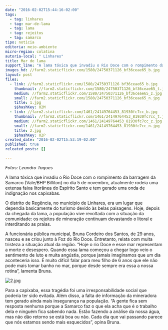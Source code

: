 ```yaml
---
date: "2016-02-02T15:44:16-02:00"
tags:
  - tag: linhares
  - tag: mar-de-lama
  - tag: lama
  - tag: rejeitos
  - tag: samarco
tipo: noticia
editoria: meio-ambiente
micro-regiao: colatina
autoria-local: " Linhares"
title: Mar de lama
support_line: "A lama tóxica que invadiu o Rio Doce com o rompimento da barragem da Samarco (Vale/BHP Billiton) no dia 5 de novembro, atualmente rodeia uma extensa faixa litorânea do Espírito Santo e tem gerado uma onda de indignação nos capixabas."
images_hd: //farm2.staticflickr.com/1580/24750371126_bf36ceae65_b.jpg
layout: post
files:
  - link: //farm2.staticflickr.com/1580/24750371126_bf36ceae65_b.jpg
    thumbnail: //farm2.staticflickr.com/1580/24750371126_bf36ceae65_t.jpg
    medium: //farm2.staticflickr.com/1580/24750371126_bf36ceae65_z.jpg
    small: //farm2.staticflickr.com/1580/24750371126_bf36ceae65_n.jpg
    title: 1.jpg
    $$hashKey: 02M
  - link: //farm2.staticflickr.com/1461/24149764453_81930fc7cc_b.jpg
    thumbnail: //farm2.staticflickr.com/1461/24149764453_81930fc7cc_t.jpg
    medium: //farm2.staticflickr.com/1461/24149764453_81930fc7cc_z.jpg
    small: //farm2.staticflickr.com/1461/24149764453_81930fc7cc_n.jpg
    title: 2.jpg
    $$hashKey: 02P
created_date: "2016-02-02T15:53:19-02:00"
published: true
releated_posts: []

---
```

<p><em>Fotos: Leandro Taques</em></p>

<p>A lama t&oacute;xica que invadiu o Rio Doce com o rompimento da barragem da Samarco (Vale/BHP Billiton) no dia 5 de novembro, atualmente rodeia uma extensa faixa litor&acirc;nea do Esp&iacute;rito Santo e tem gerado uma onda de indigna&ccedil;&atilde;o nos capixabas.</p>

<p>O distrito de Reg&ecirc;ncia, no munic&iacute;pio de Linhares, era um lugar que dependia basicamente do turismo devido &agrave;s belas paisagens. Hoje, depois da chegada da lama, a popula&ccedil;&atilde;o vive revoltada com a situa&ccedil;&atilde;o da comunidade: os rejeitos de minera&ccedil;&atilde;o continuam devastando o litoral e interditando as praias.</p>

<p>A funcion&aacute;ria p&uacute;blica municipal, Bruna Cordeiro dos Santos, de 29 anos, nasceu e se criou junto &agrave; Foz do Rio Doce. Entretanto, relata com muita tristeza a situa&ccedil;&atilde;o atual da regi&atilde;o. &ldquo;Hoje o rio Doce e esse mar representam a morte e desespero. Quando essa lama come&ccedil;ou a chegar logo veio o sentimento de luto e muita ang&uacute;stia, porque jamais imaginamos que um dia aconteceria isso. &Eacute; muito dif&iacute;cil falar para meu filho de 6 anos que ele n&atilde;o pode mais tomar banho no mar, porque desde sempre era essa a nossa rotina&rdquo;, lamenta Bruna.</p>

<p><img alt="2.jpg" src="//farm2.staticflickr.com/1461/24149764453_81930fc7cc_b.jpg" /></p>

<p>Para a capixaba, essa trag&eacute;dia foi uma irresponsabilidade social que poderia ter sido evitada. Al&eacute;m disso, a falta de informa&ccedil;&atilde;o da mineradora tem gerado ainda mais inseguran&ccedil;a na popula&ccedil;&atilde;o. &ldquo;A gente fica sem resposta nenhuma porque a Samarco faz o que ela acha que &eacute; o trabalho dela e ningu&eacute;m fica sabendo nada. Est&atilde;o fazendo a an&aacute;lise da nossa &aacute;gua, mas n&atilde;o d&atilde;o retorno se est&aacute; boa ou n&atilde;o. Cada dia que vai passando parece que n&oacute;s estamos sendo mais esquecidos&rdquo;, opina Bruna.</p>
